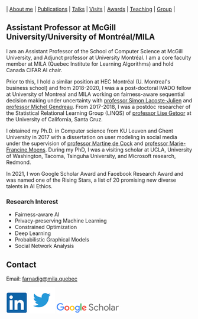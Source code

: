 | [About me](aboutme.md) | [Publications](publications.md) | [Talks](talks.md) | [Visits](visits.md) | [Awards](awards.md) | [Teaching](teaching.md) | [Group](student.md) | 

## Assistant Professor at McGill University/University of Montréal/MILA
I am an Assistant Professor of the School of Computer Science at McGill University, and Adjunct professor at University Montréal. I am a core faculty member at MILA (Quebec Institute for Learning Algorithms) and hold Canada CIFAR AI chair.

Prior to this, I hold a similar position at HEC Montréal (U. Montreal's business school) and from 2018-2020, I was a a post-doctoral IVADO fellow at University of Montreal and MILA working on fairness-aware sequential decision making under uncertainty with [professor Simon Lacoste-Julien](http://www.iro.umontreal.ca/~slacoste/) and [professor Michel Gendreau](https://www.polymtl.ca/expertises/en/gendreau-michel). From 2017-2018, I was a postdoc researcher of the Statistical Relational Learning Group (LINQS) of [professor Lise Getoor](https://getoor.soe.ucsc.edu/home) at the University of California, Santa Cruz. 

I obtained my Ph.D. in Computer science from KU Leuven and Ghent University in 2017 with a dissertation on user modeling in social media under the supervision of [professor Martine de Cock](http://faculty.washington.edu/mdecock/) and [professor Marie-Francine Moens](https://people.cs.kuleuven.be/~sien.moens/). During my PhD, I was a visiting scholar at UCLA, University of Washington, Tacoma, Tsinguha University, and Microsoft research, Redmond. 

In 2021, I won Google Scholar Award and Facebook Research Award and was named one of the Rising Stars, a list of 20 promising new diverse talents in AI Ethics.

### Research Interest

- Fairness-aware AI
- Privacy-preserving Machine Learning
- Constrained Optimization
- Deep Learning
- Probabilistic Graphical Models
- Social Network Analysis

## Contact

Email: [farnadig@mila.quebec](farnadig@mila.quebec)

[![alt text](linkedin.png)](https://www.linkedin.com/in/gfarnadi/ "LinkedIn")
[![alt text](twitter.png)](https://twitter.com/gfarnadi "Twitter")
[![alt text](scholar.png)](https://scholar.google.com/citations?user=4Vjp6hwAAAAJ&hl=en "Google Scholar")
